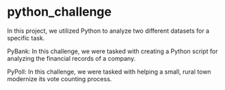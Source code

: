 # python_challenge
In this project, we utilized Python to analyze two different datasets for a specific task. 

PyBank:
In this challenge, we were tasked with creating a Python script for analyzing the financial records of a company.

PyPoll: 
In this challenge, we were tasked with helping a small, rural town modernize its vote counting process.

